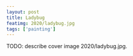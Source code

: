 ```yaml
---
layout: post
title: Ladybug
featimg: 2020/ladybug.jpg
tags: ['painting']
---
```


TODO: describe cover image 2020/ladybug.jpg.
